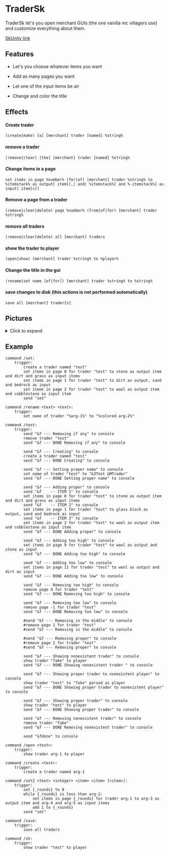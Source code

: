 # TraderSk
 
TraderSk let's you open merchant GUIs (the one vanilla mc villagers use) and customize everything about them.

[SkUnity link](https://forums.skunity.com/resources/tradersk.216/)

## Features

- Let's you choose whatever items you want

- Add as many pages you want

- Let one of the input items be air

- Change and color the title

## Effects

#### Create trader
```
(create|make) [a] [merchant] trader [named] %string%
```
#### remove a trader
```
(remove|clear) [the] [merchant] trader [named] %string%
```
#### Change items in a page
```
set items in page %number% (for|of) [merchant] trader %string% to %itemstack% as output[ item](,| and) %itemstack%[ and %-itemstack%] as input[ item[s]]
```
#### Remove a page from a trader
```
(remove|clear|delete) page %number% (from|of|for) [merchant] trader %string%
```
#### remove all traders
```
(remove|clear|delete) all [merchant] traders
```
#### show the trader to player
```
(open|show) [merchant] trader %string% to %player%
```
#### Change the title in the gui
```
(rename|set name [of|for]) [merchant] trader %string% to %string%
```
#### save changes to disk (this actions is not performed automatically)
```
save all [merchant] trader[s]
```

## Pictures

<details>
  <summary>Click to expand</summary>
  <img src="https://i.imgur.com/2iSG2bb.png"></img>  
  <img src="https://i.imgur.com/5D94dj8.png"></img>  
</details>


## Example

```
command /set:
	trigger:
		create a trader named "test"
		set items in page 0 for trader "test" to stone as output item and dirt and grass as input items
		set items in page 1 for trader "test" to dirt as output, sand and bedrock as input
		set items in page 2 for trader "test" to wool as output item and cobblestone as input item
		send "set"
		
command /rename <text> <text>:
	trigger:
		set name of trader "%arg-1%" to "%colored arg-2%"
		
command /test:
	trigger:
		send "&f --- Removing if any" to console
		remove trader "test"
		send "&f --- DONE Removing if any" to console
		
		send "&f --- Creating" to console
		create a trader named "test"
		send "&f --- DONE Creating" to console
		
		send "&f --- Setting proper name" to console
		set name of trader "test" to "&3Test &MTrader"
		send "&f --- DONE Setting proper name" to console
		
		send "&f --- Adding proper" to console
		send "&f 	-- ITEM 1" to console
		set items in page 0 for trader "test" to stone as output item and dirt and grass as input items
		send "&f 	-- ITEM 2" to console
		set items in page 1 for trader "test" to glass block as output, sand and bedrock as input
		send "&f 	-- ITEM 3" to console
		set items in page 2 for trader "test" to wool as output item and cobblestone as input item
		send "&f --- DONE Adding proper" to console

		send "&f --- Adding too high" to console
		set items in page 9 for trader "test" to wool as output and stone as input
		send "&f --- DONE Adding too high" to console

		send "&f --- Adding too low" to console
		set items in page 11 for trader "test" to wool as output and dirt as input
		send "&f --- DONE Adding too low" to console
		
		send "&f --- Removing too high" to console
		remove page 4 for trader "test"
		send "&f --- DONE Removing too high" to console

		send "&f --- Removing too low" to console
		remove page -1 for trader "test"
		send "&f --- DONE Removing too low" to console
		
		#send "&f --- Removing in the middle" to console
		#remove page 1 for trader "test"
		#send "&f --- Removing in the middle" to console

		#send "&f --- Removing proper" to console
		#remove page 2 for trader "test"
		#send "&f --- Removing proper" to console

		send "&f --- Showing nonexistent trader" to console
		show trader "fake" to player
		send "&f --- DONE Showing nonexistent trader " to console

		send "&f --- Showing proper trader to nonexistent player" to console
		show trader "test" to "fake" parsed as player
		send "&f --- DONE Showing proper trader to nonexistent player" to console

		send "&f --- Showing proper trader" to console
		show trader "test" to player
		send "&f --- DONE Showing proper trader" to console

		send "&f --- Removing nonexistent trader" to console
		remove trader "fake"
		send "&f --- DONE Removing nonexistent trader" to console

		send "&fdone" to console

command /open <text>:
	trigger:
		show trader arg-1 to player
		
command /create <text>:
	trigger:
		create a trader named arg-1
		
command /set2 <text> <integer> <item> <item> [<item>]:
	trigger:
		set {_rounds} to 0
		while {_rounds} is less than arg-2:
			set items in page {_rounds} for trader arg-1 to arg-3 as output item and arg-4 and arg-5 as input items
			add 1 to {_rounds}
		send "set"
		
command /save:
	trigger:
		save all traders
		
command /sh:
	trigger:
		show trader "test" to player
```

